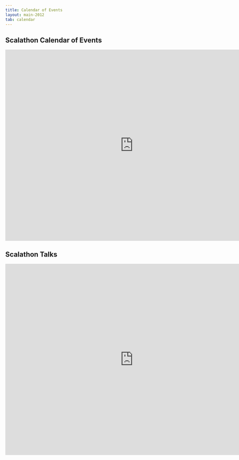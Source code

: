 ```yaml
---
title: Calendar of Events
layout: main-2012
tab: calendar
---
```


## Scalathon Calendar of Events

<iframe src="https://www.google.com/calendar/embed?mode=AGENDA&amp;height=600&amp;wkst=1&amp;bgcolor=%23FFFFFF&amp;src=h1k4sbi7bitmrfak00km256220%40group.calendar.google.com&amp;color=%232F6309&amp;ctz=America%2FNew_York" style=" border-width:0 " width="800" height="600" frameborder="0" scrolling="no"></iframe>

## Scalathon Talks

<iframe src="https://www.google.com/calendar/embed?mode=AGENDA&amp;height=600&amp;wkst=1&amp;bgcolor=%23FFFFFF&amp;src=6217581p60vpk1be4urr6foiak%40group.calendar.google.com&amp;color=%23875509&amp;ctz=America%2FNew_York" style=" border-width:0 " width="800" height="600" frameborder="0" scrolling="no"></iframe>
